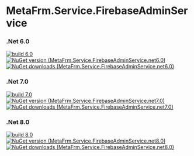 # MetaFrm.Service.FirebaseAdminService

### .Net 6.0
[![build 6.0](https://github.com/MetaFrm/MetaFrm.Service.FirebaseAdminService/actions/workflows/build_6.0.yml/badge.svg)](https://github.com/MetaFrm/MetaFrm.Service.FirebaseAdminService/actions/workflows/build_6.0.yml)
[![NuGet version (MetaFrm.Service.FirebaseAdminService.net6.0)](https://img.shields.io/nuget/v/MetaFrm.Service.FirebaseAdminService.net6.0)](https://www.nuget.org/packages/MetaFrm.Service.FirebaseAdminService.net6.0/)
[![NuGet downloads (MetaFrm.Service.FirebaseAdminService.net6.0)](https://img.shields.io/nuget/dt/MetaFrm.Service.FirebaseAdminService.net6.0)](https://www.nuget.org/packages/MetaFrm.Service.FirebaseAdminService.net6.0/)
### .Net 7.0
[![build 7.0](https://github.com/MetaFrm/MetaFrm.Service.FirebaseAdminService/actions/workflows/build_7.0.yml/badge.svg)](https://github.com/MetaFrm/MetaFrm.Service.FirebaseAdminService/actions/workflows/build_7.0.yml)
[![NuGet version (MetaFrm.Service.FirebaseAdminService.net7.0)](https://img.shields.io/nuget/v/MetaFrm.Service.FirebaseAdminService.net7.0)](https://www.nuget.org/packages/MetaFrm.Service.FirebaseAdminService.net7.0/)
[![NuGet downloads (MetaFrm.Service.FirebaseAdminService.net7.0)](https://img.shields.io/nuget/dt/MetaFrm.Service.FirebaseAdminService.net7.0)](https://www.nuget.org/packages/MetaFrm.Service.FirebaseAdminService.net7.0/)
### .Net 8.0
[![build 8.0](https://github.com/MetaFrm/MetaFrm.Service.FirebaseAdminService/actions/workflows/build_8.0.yml/badge.svg)](https://github.com/MetaFrm/MetaFrm.Service.FirebaseAdminService/actions/workflows/build_8.0.yml)
[![NuGet version (MetaFrm.Service.FirebaseAdminService.net8.0)](https://img.shields.io/nuget/v/MetaFrm.Service.FirebaseAdminService.net8.0)](https://www.nuget.org/packages/MetaFrm.Service.FirebaseAdminService.net8.0/)
[![NuGet downloads (MetaFrm.Service.FirebaseAdminService.net8.0)](https://img.shields.io/nuget/dt/MetaFrm.Service.FirebaseAdminService.net8.0)](https://www.nuget.org/packages/MetaFrm.Service.FirebaseAdminService.net8.0/)